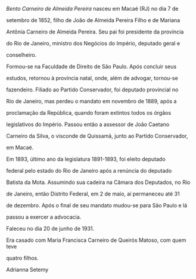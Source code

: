 

*Bento Carneiro de Almeida Pereira* nasceu em Macaé (RJ) no dia 7 de

setembro de 1852, filho de João de Almeida Pereira Filho e de Mariana

Antônia Carneiro de Almeida Pereira. Seu pai foi presidente da província

do Rio de Janeiro, ministro dos Negócios do Império, deputado geral e

conselheiro.



Formou-se na Faculdade de Direito de São Paulo. Após concluir seus

estudos, retornou à província natal, onde, além de advogar, tornou-se

fazendeiro. Filiado ao Partido Conservador, foi deputado provincial no

Rio de Janeiro, mas perdeu o mandato em novembro de 1889, após a

proclamação da República, quando foram extintos todos os órgãos

legislativos do Império. Passou então a assessor de João Caetano

Carneiro da Silva, o visconde de Quissamã, junto ao Partido Conservador,

em Macaé.



Em 1893, último ano da legislatura 1891-1893, foi eleito deputado

federal pelo estado do Rio de Janeiro após a renúncia do deputado

Batista da Mota. Assumindo sua cadeira na Câmara dos Deputados, no Rio

de Janeiro, então Distrito Federal, em 2 de maio, aí permaneceu até 31

de dezembro. Após o final de seu mandato mudou-se para São Paulo e lá

passou a exercer a advocacia.



Faleceu no dia 20 de junho de 1931.



Era casado com Maria Francisca Carneiro de Queirós Matoso, com quem teve

quatro filhos.



Adrianna Setemy



